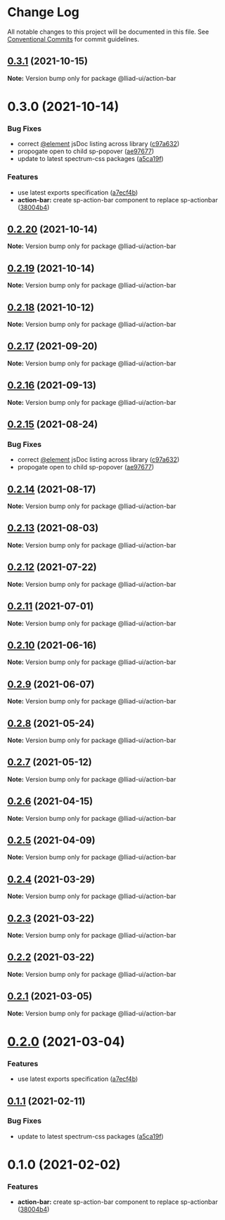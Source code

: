 # Change Log

All notable changes to this project will be documented in this file.
See [Conventional Commits](https://conventionalcommits.org) for commit guidelines.

## [0.3.1](https://github.com/adobe/spectrum-web-components/compare/@lliad-ui/action-bar@0.3.0...@lliad-ui/action-bar@0.3.1) (2021-10-15)

**Note:** Version bump only for package @lliad-ui/action-bar

# 0.3.0 (2021-10-14)

### Bug Fixes

-   correct [@element](https://github.com/element) jsDoc listing across library ([c97a632](https://github.com/adobe/spectrum-web-components/commit/c97a6320c16a2b3053637e22bca0d56ce0cd5ae5))
-   propogate open to child sp-popover ([ae97677](https://github.com/adobe/spectrum-web-components/commit/ae97677d0db26f4ae68fa47fc561e58490adaf9b))
-   update to latest spectrum-css packages ([a5ca19f](https://github.com/adobe/spectrum-web-components/commit/a5ca19f67d5b3f0951667c4441d4d977bf1e0937))

### Features

-   use latest exports specification ([a7ecf4b](https://github.com/adobe/spectrum-web-components/commit/a7ecf4b6da7996f36a8a89f62cc2384709497008))
-   **action-bar:** create sp-action-bar component to replace sp-actionbar ([38004b4](https://github.com/adobe/spectrum-web-components/commit/38004b472a69302e3592add04b746ca01e44557d))

## [0.2.20](https://github.com/adobe/spectrum-web-components/compare/@lliad-ui/action-bar@0.2.18...@lliad-ui/action-bar@0.2.20) (2021-10-14)

**Note:** Version bump only for package @lliad-ui/action-bar

## [0.2.19](https://github.com/adobe/spectrum-web-components/compare/@lliad-ui/action-bar@0.2.18...@lliad-ui/action-bar@0.2.19) (2021-10-14)

**Note:** Version bump only for package @lliad-ui/action-bar

## [0.2.18](https://github.com/adobe/spectrum-web-components/compare/@lliad-ui/action-bar@0.2.17...@lliad-ui/action-bar@0.2.18) (2021-10-12)

**Note:** Version bump only for package @lliad-ui/action-bar

## [0.2.17](https://github.com/adobe/spectrum-web-components/compare/@lliad-ui/action-bar@0.2.16...@lliad-ui/action-bar@0.2.17) (2021-09-20)

**Note:** Version bump only for package @lliad-ui/action-bar

## [0.2.16](https://github.com/adobe/spectrum-web-components/compare/@lliad-ui/action-bar@0.2.15...@lliad-ui/action-bar@0.2.16) (2021-09-13)

**Note:** Version bump only for package @lliad-ui/action-bar

## [0.2.15](https://github.com/adobe/spectrum-web-components/compare/@lliad-ui/action-bar@0.2.14...@lliad-ui/action-bar@0.2.15) (2021-08-24)

### Bug Fixes

-   correct [@element](https://github.com/element) jsDoc listing across library ([c97a632](https://github.com/adobe/spectrum-web-components/commit/c97a6320c16a2b3053637e22bca0d56ce0cd5ae5))
-   propogate open to child sp-popover ([ae97677](https://github.com/adobe/spectrum-web-components/commit/ae97677d0db26f4ae68fa47fc561e58490adaf9b))

## [0.2.14](https://github.com/adobe/spectrum-web-components/compare/@lliad-ui/action-bar@0.2.13...@lliad-ui/action-bar@0.2.14) (2021-08-17)

**Note:** Version bump only for package @lliad-ui/action-bar

## [0.2.13](https://github.com/adobe/spectrum-web-components/compare/@lliad-ui/action-bar@0.2.12...@lliad-ui/action-bar@0.2.13) (2021-08-03)

**Note:** Version bump only for package @lliad-ui/action-bar

## [0.2.12](https://github.com/adobe/spectrum-web-components/compare/@lliad-ui/action-bar@0.2.11...@lliad-ui/action-bar@0.2.12) (2021-07-22)

**Note:** Version bump only for package @lliad-ui/action-bar

## [0.2.11](https://github.com/adobe/spectrum-web-components/compare/@lliad-ui/action-bar@0.2.10...@lliad-ui/action-bar@0.2.11) (2021-07-01)

**Note:** Version bump only for package @lliad-ui/action-bar

## [0.2.10](https://github.com/adobe/spectrum-web-components/compare/@lliad-ui/action-bar@0.2.9...@lliad-ui/action-bar@0.2.10) (2021-06-16)

**Note:** Version bump only for package @lliad-ui/action-bar

## [0.2.9](https://github.com/adobe/spectrum-web-components/compare/@lliad-ui/action-bar@0.2.8...@lliad-ui/action-bar@0.2.9) (2021-06-07)

**Note:** Version bump only for package @lliad-ui/action-bar

## [0.2.8](https://github.com/adobe/spectrum-web-components/compare/@lliad-ui/action-bar@0.2.7...@lliad-ui/action-bar@0.2.8) (2021-05-24)

**Note:** Version bump only for package @lliad-ui/action-bar

## [0.2.7](https://github.com/adobe/spectrum-web-components/compare/@lliad-ui/action-bar@0.2.6...@lliad-ui/action-bar@0.2.7) (2021-05-12)

**Note:** Version bump only for package @lliad-ui/action-bar

## [0.2.6](https://github.com/adobe/spectrum-web-components/compare/@lliad-ui/action-bar@0.2.5...@lliad-ui/action-bar@0.2.6) (2021-04-15)

**Note:** Version bump only for package @lliad-ui/action-bar

## [0.2.5](https://github.com/adobe/spectrum-web-components/compare/@lliad-ui/action-bar@0.2.4...@lliad-ui/action-bar@0.2.5) (2021-04-09)

**Note:** Version bump only for package @lliad-ui/action-bar

## [0.2.4](https://github.com/adobe/spectrum-web-components/compare/@lliad-ui/action-bar@0.2.3...@lliad-ui/action-bar@0.2.4) (2021-03-29)

**Note:** Version bump only for package @lliad-ui/action-bar

## [0.2.3](https://github.com/adobe/spectrum-web-components/compare/@lliad-ui/action-bar@0.2.2...@lliad-ui/action-bar@0.2.3) (2021-03-22)

**Note:** Version bump only for package @lliad-ui/action-bar

## [0.2.2](https://github.com/adobe/spectrum-web-components/compare/@lliad-ui/action-bar@0.2.1...@lliad-ui/action-bar@0.2.2) (2021-03-22)

**Note:** Version bump only for package @lliad-ui/action-bar

## [0.2.1](https://github.com/adobe/spectrum-web-components/compare/@lliad-ui/action-bar@0.2.0...@lliad-ui/action-bar@0.2.1) (2021-03-05)

**Note:** Version bump only for package @lliad-ui/action-bar

# [0.2.0](https://github.com/adobe/spectrum-web-components/compare/@lliad-ui/action-bar@0.1.1...@lliad-ui/action-bar@0.2.0) (2021-03-04)

### Features

-   use latest exports specification ([a7ecf4b](https://github.com/adobe/spectrum-web-components/commit/a7ecf4b6da7996f36a8a89f62cc2384709497008))

## [0.1.1](https://github.com/adobe/spectrum-web-components/compare/@lliad-ui/action-bar@0.1.0...@lliad-ui/action-bar@0.1.1) (2021-02-11)

### Bug Fixes

-   update to latest spectrum-css packages ([a5ca19f](https://github.com/adobe/spectrum-web-components/commit/a5ca19f67d5b3f0951667c4441d4d977bf1e0937))

# 0.1.0 (2021-02-02)

### Features

-   **action-bar:** create sp-action-bar component to replace sp-actionbar ([38004b4](https://github.com/adobe/spectrum-web-components/commit/38004b472a69302e3592add04b746ca01e44557d))

